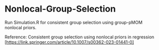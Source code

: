 # Nonlocal-Group-Selection
Run Simulation.R for consistent group selection using group-pMOM nonlocal priors.

Reference: Consistent group selection using nonlocal priors in regression [https://link.springer.com/article/10.1007/s00362-023-01441-0]
